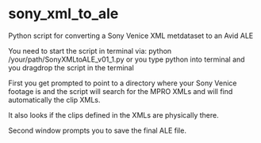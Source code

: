 # sony_xml_to_ale
Python script for converting a Sony Venice XML metdataset to an Avid ALE

You need to start the script in terminal via: python /your/path/SonyXMLtoALE_v01_1.py
or you type python into terminal and you dragdrop the script in the terminal

First you get prompted to point to a directory where your Sony Venice footage is and the 
script will search for the MPRO XMLs and will find automatically the clip XMLs.

It also looks if the clips defined in the XMLs are physically there.

Second window prompts you to save the final ALE file.

